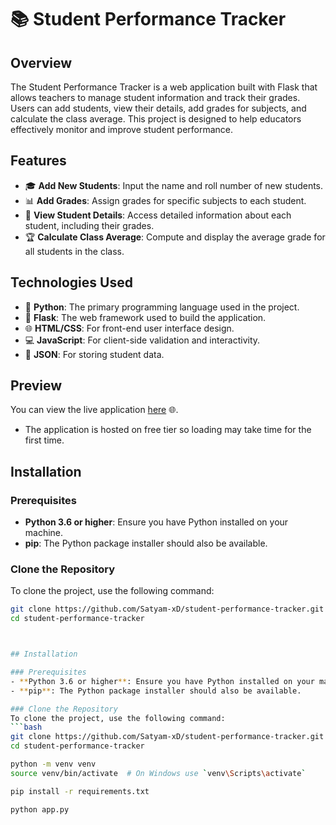 # 📚 Student Performance Tracker

## Overview
The Student Performance Tracker is a web application built with Flask that allows teachers to manage student information and track their grades. Users can add students, view their details, add grades for subjects, and calculate the class average. This project is designed to help educators effectively monitor and improve student performance.

## Features
- 🎓 **Add New Students**: Input the name and roll number of new students.
- 📊 **Add Grades**: Assign grades for specific subjects to each student.
- 👤 **View Student Details**: Access detailed information about each student, including their grades.
- 🏆 **Calculate Class Average**: Compute and display the average grade for all students in the class.

## Technologies Used
- 🐍 **Python**: The primary programming language used in the project.
- 🚀 **Flask**: The web framework used to build the application.
- 🌐 **HTML/CSS**: For front-end user interface design.
- 💻 **JavaScript**: For client-side validation and interactivity.
- 📂 **JSON**: For storing student data.

## Preview
You can view the live application [here](https://student-performance-tracker.onrender.com/) 🌐.
- The application is hosted on free tier so loading may take time for the first time.


## Installation

### Prerequisites
- **Python 3.6 or higher**: Ensure you have Python installed on your machine.
- **pip**: The Python package installer should also be available.

### Clone the Repository
To clone the project, use the following command:
```bash
git clone https://github.com/Satyam-xD/student-performance-tracker.git
cd student-performance-tracker



## Installation

### Prerequisites
- **Python 3.6 or higher**: Ensure you have Python installed on your machine.
- **pip**: The Python package installer should also be available.

### Clone the Repository
To clone the project, use the following command:
```bash
git clone https://github.com/Satyam-xD/student-performance-tracker.git
cd student-performance-tracker

python -m venv venv
source venv/bin/activate  # On Windows use `venv\Scripts\activate`

pip install -r requirements.txt

python app.py
